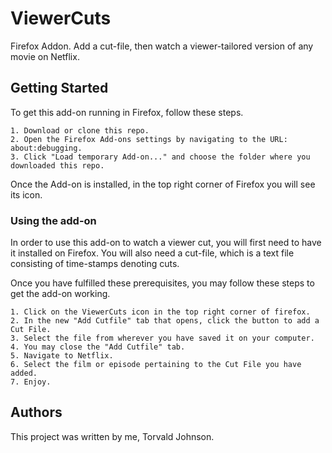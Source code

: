 # ViewerCuts
Firefox Addon. Add a cut-file, then watch a viewer-tailored version of any movie on Netflix.
## Getting Started

To get this add-on running in Firefox, follow these steps.

    1. Download or clone this repo.
    2. Open the Firefox Add-ons settings by navigating to the URL: about:debugging.
    3. Click "Load temporary Add-on..." and choose the folder where you downloaded this repo.

Once the Add-on is installed, in the top right corner of Firefox you will see its icon.

### Using the add-on

In order to use this add-on to watch a viewer cut, you will first need to have it installed on Firefox. 
You will also need a cut-file, which is a text file consisting of time-stamps denoting cuts.

Once you have fulfilled these prerequisites, you may follow these steps to get the add-on working.

    1. Click on the ViewerCuts icon in the top right corner of firefox.
    2. In the new "Add Cutfile" tab that opens, click the button to add a Cut File.
    3. Select the file from wherever you have saved it on your computer.
    4. You may close the "Add Cutfile" tab.
    5. Navigate to Netflix.
    6. Select the film or episode pertaining to the Cut File you have added.
    7. Enjoy.

## Authors

This project was written by me, Torvald Johnson.

